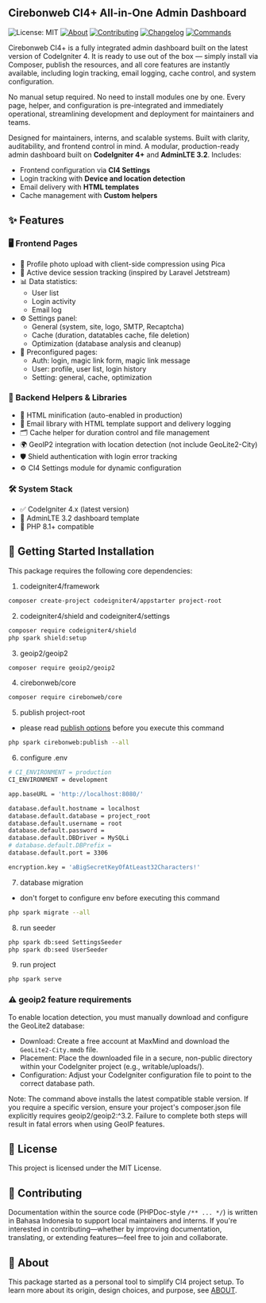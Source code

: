 ## Cirebonweb CI4+ All-in-One Admin Dashboard

![License: MIT](https://img.shields.io/badge/License-MIT-green.svg)
[![About](https://img.shields.io/badge/About-Project%20Story-blue)](ABOUT.md)
[![Contributing](https://img.shields.io/badge/Contributing-Guide-orange)](CONTRIBUTING.md)
[![Changelog](https://img.shields.io/badge/Changelog-Version%20History-yellow)](https://github.com/cirebonweb/core/tags)
[![Commands](https://img.shields.io/badge/Commands-Publish%20Options-purple)](COMMAND.md)

Cirebonweb CI4+ is a fully integrated admin dashboard built on the latest version of CodeIgniter 4. It is ready to use out of the box — simply install via Composer, publish the resources, and all core features are instantly available, including login tracking, email logging, cache control, and system configuration.

No manual setup required. No need to install modules one by one. Every page, helper, and configuration is pre-integrated and immediately operational, streamlining development and deployment for maintainers and teams.

Designed for maintainers, interns, and scalable systems. Built with clarity, auditability, and frontend control in mind.
A modular, production-ready admin dashboard built on **CodeIgniter 4+** and **AdminLTE 3.2**. Includes:

- Frontend configuration via **CI4 Settings**
- Login tracking with **Device and location detection**
- Email delivery with **HTML templates**
- Cache management with **Custom helpers**

## ✨ Features

### 🖥️ Frontend Pages

- 📸 Profile photo upload with client-side compression using Pica
- 🔐 Active device session tracking (inspired by Laravel Jetstream)
- 📊 Data statistics:
  - User list
  - Login activity
  - Email log
- ⚙️ Settings panel:
  - General (system, site, logo, SMTP, Recaptcha)
  - Cache (duration, datatables cache, file deletion)
  - Optimization (database analysis and cleanup)
- 📄 Preconfigured pages:
  - Auth: login, magic link form, magic link message
  - User: profile, user list, login history
  - Setting: general, cache, optimization

### 🧩 Backend Helpers & Libraries

- 🧪 HTML minification (auto-enabled in production)
- 📧 Email library with HTML template support and delivery logging
- 🗂️ Cache helper for duration control and file management
- 🌍 GeoIP2 integration with location detection (not include GeoLite2-City)
- 🛡️ Shield authentication with login error tracking
- ⚙️ CI4 Settings module for dynamic configuration

### 🛠️ System Stack

- ✅ CodeIgniter 4.x (latest version)
- 🎨 AdminLTE 3.2 dashboard template
- 🐘 PHP 8.1+ compatible

## 🚀 Getting Started Installation

This package requires the following core dependencies:

1. codeigniter4/framework
```bash
composer create-project codeigniter4/appstarter project-root
```

2. codeigniter4/shield and codeigniter4/settings
```bash
composer require codeigniter4/shield
php spark shield:setup
```

3. geoip2/geoip2
```bash
composer require geoip2/geoip2
```

4. cirebonweb/core
```bash
composer require cirebonweb/core
```

5. publish project-root
* please read [publish options](COMMAND.md) before you execute this command
```bash
php spark cirebonweb:publish --all
```

6. configure .env
```bash
# CI_ENVIRONMENT = production
CI_ENVIRONMENT = development

app.baseURL = 'http://localhost:8080/'

database.default.hostname = localhost
database.default.database = project_root
database.default.username = root
database.default.password = 
database.default.DBDriver = MySQLi
# database.default.DBPrefix =
database.default.port = 3306

encryption.key = 'aBigSecretKeyOfAtLeast32Characters!'
```

7. database migration
* don't forget to configure env before executing this command
```bash
php spark migrate --all
```

8. run seeder
```bash
php spark db:seed SettingsSeeder
php spark db:seed UserSeeder
```

9. run project
```bash
php spark serve
```

### ⚠️ geoip2 feature requirements
To enable location detection, you must manually download and configure the GeoLite2 database:
- Download: Create a free account at MaxMind and download the `GeoLite2-City.mmdb` file.
- Placement: Place the downloaded file in a secure, non-public directory within your CodeIgniter project (e.g., writable/uploads/).
- Configuration: Adjust your CodeIgniter configuration file to point to the correct database path.

Note: The command above installs the latest compatible stable version. If you require a specific version, ensure your project's composer.json file explicitly requires geoip2/geoip2:^3.2. Failure to complete both steps will result in fatal errors when using GeoIP features.

## 📄 License
This project is licensed under the MIT License.

## 🤝 Contributing
Documentation within the source code (PHPDoc-style `/** ... */`) is written in Bahasa Indonesia to support local maintainers and interns. If you're interested in contributing—whether by improving documentation, translating, or extending features—feel free to join and collaborate.

## 📘 About
This package started as a personal tool to simplify CI4 project setup. To learn more about its origin, design choices, and purpose, see [ABOUT](ABOUT.md).
